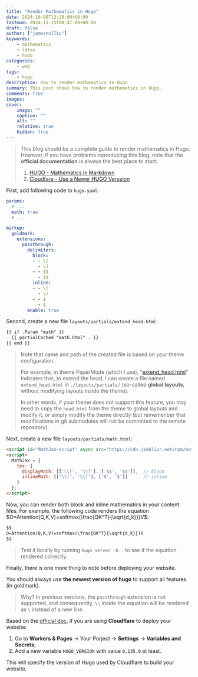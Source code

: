 ```yaml
---
title: "Render Mathematics in Hugo"
date: 2024-10-08T13:39:00+08:00
lastmod: 2024-11-15T00:47:00+08:00
draft: false
author: ["jamesnulliu"]
keywords: 
    - mathematics
    - latex
    - hugo
categories:
    - web
tags:
    - hugo
description: How to render mathematics in Hugo
summary: This post shows how to render mathematics in Hugo.
comments: true
images: 
cover:
    image: ""
    caption: ""
    alt: ""
    relative: true
    hidden: true
---
```


> This blog should be a complete guide to render mathematics in Hugo. However, if you have problems reproducing this blog, note that the **official documentation** is always the best place to start:
>
> 1. [HUGO - Mathematics in Markdown](https://gohugo.io/content-management/mathematics/)
> 2. [Cloudfare - Use a Newer HUGO Verseion](https://developers.cloudflare.com/pages/framework-guides/deploy-a-hugo-site/#use-a-specific-or-newer-hugo-version)

First, add following code to `hugo.yaml`:

```yaml {linenos=true}
params:
  # ...
  math: true
  # ...

markup:
  goldmark:
    extensions:
      passthrough:
        delimiters:
          block:
          - - \[
            - \]
          - - $$
            - $$
          inline:
          - - \(
            - \)
          - - $
            - $
        enable: true
```

Second, create a new file `layouts/partials/extend_head.html`:

```html
{{ if .Param "math" }}
  {{ partialCached "math.html" . }}
{{ end }}
```

> Note that name and path of the created file is based on your theme configuration.  
>
> For example, in theme PaperMode (which I use), "[extend_head.html](https://github.com/adityatelange/hugo-PaperMod/blob/master/layouts/partials/extend_head.html#L3)" indicates that, to extend the head, I can create a file named `extend_head.html` in `./layouts/partials/` (so-called **global layouts**, without modifying layouts inside the theme).  
>
> In other words, if your theme does not support this feature, you may need to copy the `head.html` from the theme to global layouts and modify it, or simply modify the theme directly (but rememenber that modifications in git submodules will not be committed to the remote repository).

Next, create a new file `layouts/partials/math.html`:

```html {linenos=true}
<script id="MathJax-script" async src="https://cdn.jsdelivr.net/npm/mathjax@3/es5/tex-chtml.js"></script>
<script>
  MathJax = {
    tex: {
      displayMath: [['\\[', '\\]'], ['$$', '$$']],  // block
      inlineMath: [['\\(', '\\)'], ['$', '$']]      // inline
    }
  };
</script>
``` 

Now, you can render both block and inline mathematics in your content files. For example, the following code renders the equation $O=Attention(Q,K,V)=softmax(\frac{QK^T}{\sqrt{d_k}})V$:

```markdown {linenos=true}
$$
O=Attention(Q,K,V)=softmax(\frac{QK^T}{\sqrt{d_k}})V
$$
```

> Test it locally by running `hugo server -D .` to see if the equation rendered correctly.

Finally, there is one more thing to note before deploying your website.

You should always use **the newest version of hugo** to support all features (in goldmark). 

> Why? In previous versions, the `passthrough` extension is not supported, and consequently, `\\` inside the equation will be rendered as `\` instead of a new line. 

Based on the [official doc](https://developers.cloudflare.com/pages/framework-guides/deploy-a-hugo-site/#use-a-specific-or-newer-hugo-version), if you are using **Cloudflare** to deploy your website:

1. Go to **Workers & Pages** -> Your Porject -> **Settings** -> **Variables and Secrets**;
2. Add a new variable `HUGO_VERSION` with value `0.135.0` at least.

This will specify the version of Hugo used by Cloudflare to build your website.

